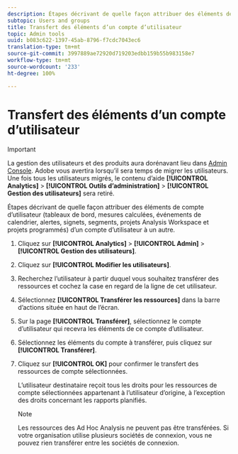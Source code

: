 ```yaml
---
description: Étapes décrivant de quelle façon attribuer des éléments de compte d’utilisateur (tableaux de bord, mesures calculées, événements de calendrier, alertes, signets, segments, projets Analysis Workspace et projets programmés) d’un compte d’utilisateur à un autre.
subtopic: Users and groups
title: Transfert des éléments d’un compte d’utilisateur
topic: Admin tools
uuid: b083c622-1397-45ab-8796-f7cdc7043ec6
translation-type: tm+mt
source-git-commit: 3997889ae72920d719203edbb159b55b983158e7
workflow-type: tm+mt
source-wordcount: '233'
ht-degree: 100%

---
```



# Transfert des éléments d’un compte d’utilisateur

>[!IMPORTANT]
>
>La gestion des utilisateurs et des produits aura dorénavant lieu dans [Admin Console](https://helpx.adobe.com/fr/enterprise/using/admin-console.html). Adobe vous avertira lorsqu’il sera temps de migrer les utilisateurs. Une fois tous les utilisateurs migrés, le contenu d’aide **[!UICONTROL Analytics]** > **[!UICONTROL Outils d’administration]** > **[!UICONTROL Gestion des utilisateurs]** sera retiré.

Étapes décrivant de quelle façon attribuer des éléments de compte d’utilisateur (tableaux de bord, mesures calculées, événements de calendrier, alertes, signets, segments, projets Analysis Workspace et projets programmés) d’un compte d’utilisateur à un autre.

1. Cliquez sur **[!UICONTROL Analytics]** > **[!UICONTROL Admin]** > **[!UICONTROL Gestion des utilisateurs]**.
1. Cliquez sur **[!UICONTROL Modifier les utilisateurs]**.
1. Recherchez l’utilisateur à partir duquel vous souhaitez transférer des ressources et cochez la case en regard de la ligne de cet utilisateur.
1. Sélectionnez **[!UICONTROL Transférer les ressources]** dans la barre d’actions située en haut de l’écran.
1. Sur la page **[!UICONTROL Transférer]**, sélectionnez le compte d’utilisateur qui recevra les éléments de ce compte d’utilisateur.
1. Sélectionnez les éléments du compte à transférer, puis cliquez sur **[!UICONTROL Transférer]**.
1. Cliquez sur **[!UICONTROL OK]** pour confirmer le transfert des ressources de compte sélectionnées.

   L’utilisateur destinataire reçoit tous les droits pour les ressources de compte sélectionnées appartenant à l’utilisateur d’origine, à l’exception des droits concernant les rapports planifiés.

   >[!NOTE]
   >
   >Les ressources des Ad Hoc Analysis ne peuvent pas être transférées. Si votre organisation utilise plusieurs sociétés de connexion, vous ne pouvez rien transférer entre les sociétés de connexion.

